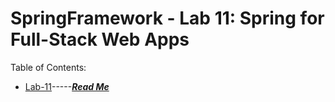 # SpringFramework - Lab 11: Spring for Full-Stack Web Apps
Table of Contents:
- [Lab-11](https://github.com/jManij/SpringFramework/tree/master/songr/src/main/java/manishlab11/example/songr)-----[***Read Me***](https://github.com/jManij/SpringFramework/blob/master/songr/allReadMe/lab-11-README.md)

